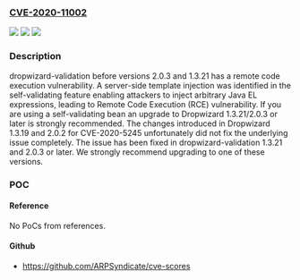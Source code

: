### [CVE-2020-11002](https://cve.mitre.org/cgi-bin/cvename.cgi?name=CVE-2020-11002)
![](https://img.shields.io/static/v1?label=Product&message=dropwizard&color=blue)
![](https://img.shields.io/static/v1?label=Version&message=n%2Fa&color=blue)
![](https://img.shields.io/static/v1?label=Vulnerability&message=CWE-74%3A%20Improper%20Neutralization%20of%20Special%20Elements%20in%20Output%20Used%20by%20a%20Downstream%20Component%20('Injection')&color=brighgreen)

### Description

dropwizard-validation before versions 2.0.3 and 1.3.21 has a remote code execution vulnerability. A server-side template injection was identified in the self-validating feature enabling attackers to inject arbitrary Java EL expressions, leading to Remote Code Execution (RCE) vulnerability. If you are using a self-validating bean an upgrade to Dropwizard 1.3.21/2.0.3 or later is strongly recommended. The changes introduced in Dropwizard 1.3.19 and 2.0.2 for CVE-2020-5245 unfortunately did not fix the underlying issue completely. The issue has been fixed in dropwizard-validation 1.3.21 and 2.0.3 or later. We strongly recommend upgrading to one of these versions.

### POC

#### Reference
No PoCs from references.

#### Github
- https://github.com/ARPSyndicate/cve-scores

